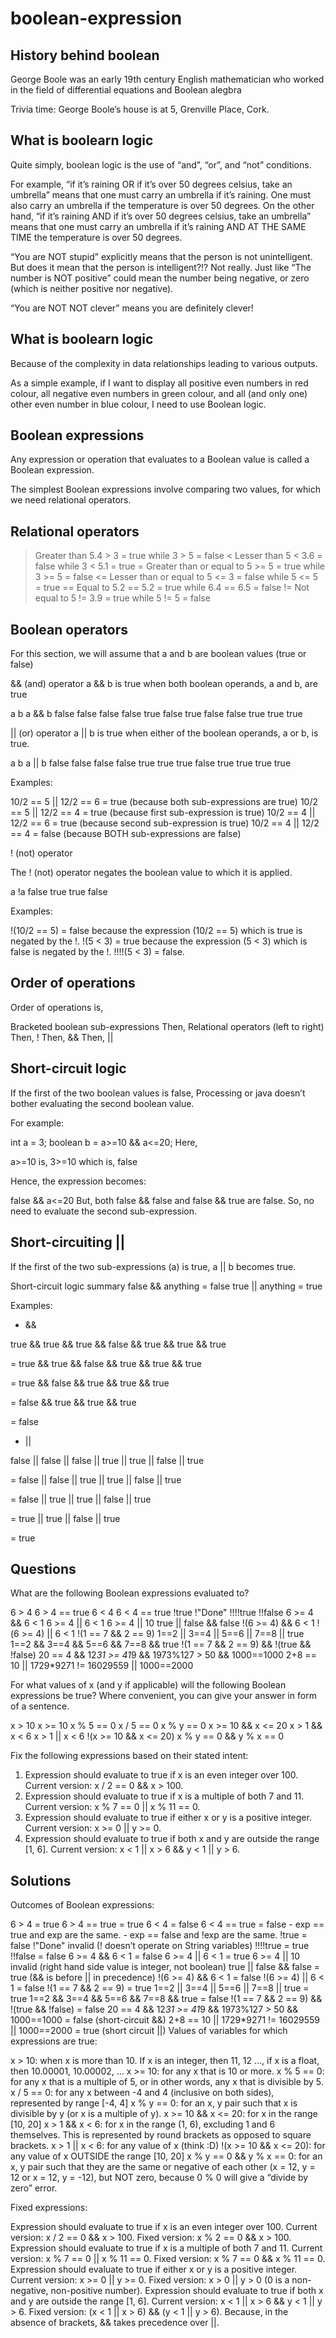 # boolean-expression

## History behind boolean
George Boole was an early 19th century English mathematician who worked in the field of differential equations and Boolean alegbra

Trivia time: George Boole’s house is at 5, Grenville Place, Cork.

## What is boolearn logic
Quite simply, boolean logic is the use of “and”, “or”, and “not” conditions.

For example, “if it’s raining OR if it’s over 50 degrees celsius, take an umbrella” means that one must carry an umbrella if it’s raining. One must also carry an umbrella if the temperature is over 50 degrees. On the other hand, “if it’s raining AND if it’s over 50 degrees celsius, take an umbrella” means that one must carry an umbrella if it’s raining AND AT THE SAME TIME the temperature is over 50 degrees.

“You are NOT stupid” explicitly means that the person is not unintelligent. But does it mean that the person is intelligent?!? Not really. Just like “The number is NOT positive” could mean the number being negative, or zero (which is neither positive nor negative).

“You are NOT NOT clever” means you are definitely clever!

## What is boolearn logic
Because of the complexity in data relationships leading to various outputs.

As a simple example, if I want to display all positive even numbers in red colour, all negative even numbers in green colour, and all (and only one) other even number in blue colour, I need to use Boolean logic.

## Boolean expressions
Any expression or operation that evaluates to a Boolean value is called a Boolean expression.

The simplest Boolean expressions involve comparing two values, for which we need relational operators.


## Relational operators
>	Greater than	5.4 > 3 = true while 3 > 5 = false
<	Lesser than	5 < 3.6 = false while 3 < 5.1 = true
>=	Greater than or equal to	5 >= 5 = true while 3 >= 5 = false
<=	Lesser than or equal to	5 <= 3 = false while 5 <= 5 = true
==	Equal to	5.2 == 5.2 = true while 6.4 == 6.5 = false
!=	Not equal to	5 != 3.9 = true while 5 != 5 = false

## Boolean operators
For this section, we will assume that a and b are boolean values (true or false)

&& (and) operator
a && b is true when both boolean operands, a and b, are true

a	    b	    a && b
false	false	false
false	true	false
true	false	false
true	true	true


|| (or) operator
a || b is true when either of the boolean operands, a or b, is true.

a	b	a || b
false	false	false
false	true	true
true	false	true
true	true	true


Examples:

10/2 == 5 || 12/2 == 6 = true (because both sub-expressions are true)
10/2 == 5 || 12/2 == 4 = true (because first sub-expression is true)
10/2 == 4 || 12/2 == 6 = true (because second sub-expression is true)
10/2 == 4 || 12/2 == 4 = false (because BOTH sub-expressions are false)


! (not) operator

The ! (not) operator negates the boolean value to which it is applied.

a	!a
false	true
true	false


Examples:

!(10/2 == 5) = false because the expression (10/2 == 5) which is true is negated by the !.
!(5 < 3) = true because the expression (5 < 3) which is false is negated by the !.
!!!!(5 < 3) = false.

## Order of operations
Order of operations is,

Bracketed boolean sub-expressions
Then, Relational operators (left to right)
Then, !
Then, &&
Then, ||

## Short-circuit logic
If the first of the two boolean values is false, Processing or java doesn’t bother evaluating the second boolean value.

For example:

int a = 3;
boolean b = a>=10 && a<=20;
Here,

a>=10 is,
3>=10 which is,
false

Hence, the expression becomes:

false && a<=20
But, both false && false and false && true are false. So, no need to evaluate the second sub-expression.

## Short-circuiting ||
If the first of the two sub-expressions (a) is true, a || b becomes true.

Short-circuit logic summary
false && anything = false
true || anything = true

Examples:

- &&

true && true && true && false && true && true && true

= true && true && false && true && true && true

= true && false && true && true && true

= false && true && true && true

= false

- ||

false || false || false || true || true || false || true

= false || false || true || true || false || true

= false || true || true || false || true

= true || true || false || true

= true

## Questions

What are the following Boolean expressions evaluated to?

6 > 4
6 > 4 == true
6 < 4
6 < 4 == true
!true
!"Done"
!!!!true
!!false
6 >= 4 && 6 < 1
6 >= 4 || 6 < 1
6 >= 4 || 10
true || false && false
!(6 >= 4) && 6 < 1
!(6 >= 4) || 6 < 1
!(1 == 7 && 2 == 9)
1==2 || 3==4 || 5==6 || 7==8 || true
1==2 && 3==4 && 5==6 && 7==8 && true
!(1 == 7 && 2 == 9) && !(true && !false)
20 == 4 && 12*31 >= 41*9 && 1973%127 > 50 && 1000==1000
2+8 == 10 || 1729*9271 != 16029559 || 1000==2000

For what values of x (and y if applicable) will the following Boolean expressions be true? Where convenient, you can give your answer in form of a sentence.

x > 10
x >= 10
x % 5 == 0
x / 5 == 0
x % y == 0
x >= 10 && x <= 20
x > 1 && x < 6
x > 1 || x < 6
!(x >= 10 && x <= 20)
x % y == 0 && y % x == 0

Fix the following expressions based on their stated intent:

1. Expression should evaluate to true if x is an even integer over 100. Current version: x / 2 == 0 && x > 100.
2. Expression should evaluate to true if x is a multiple of both 7 and 11. Current version: x % 7 == 0 || x % 11 == 0.
3. Expression should evaluate to true if either x or y is a positive integer. Current version: x >= 0 || y >= 0.
4. Expression should evaluate to true if both x and y are outside the range [1, 6]. Current version: x < 1 || x > 6 && y < 1 || y > 6.


## Solutions
Outcomes of Boolean expressions:

6 > 4 = true
6 > 4 == true = true
6 < 4 = false
6 < 4 == true = false - exp == true and exp are the same. - exp == false and !exp are the same.
!true = false
!"Done" invalid (! doesn’t operate on String variables)
!!!!true = true
!!false = false
6 >= 4 && 6 < 1 = false
6 >= 4 || 6 < 1 = true
6 >= 4 || 10 invalid (right hand side value is integer, not boolean)
true || false && false = true (&& is before || in precedence)
!(6 >= 4) && 6 < 1 = false
!(6 >= 4) || 6 < 1 = false
!(1 == 7 && 2 == 9) = true
1==2 || 3==4 || 5==6 || 7==8 || true = true
1==2 && 3==4 && 5==6 && 7==8 && true = false
!(1 == 7 && 2 == 9) && !(true && !false) = false
20 == 4 && 12*31 >= 41*9 && 1973%127 > 50 && 1000==1000 = false (short-circuit &&)
2+8 == 10 || 1729*9271 != 16029559 || 1000==2000 = true (short circuit ||)
Values of variables for which expressions are true:

x > 10: when x is more than 10. If x is an integer, then 11, 12 …, if x is a float, then 10.00001, 10.00002, …
x >= 10: for any x that is 10 or more.
x % 5 == 0: for any x that is a multiple of 5, or in other words, any x that is divisible by 5.
x / 5 == 0: for any x between -4 and 4 (inclusive on both sides), represented by range [-4, 4]
x % y == 0: for an x, y pair such that x is divisible by y (or x is a multiple of y).
x >= 10 && x <= 20: for x in the range [10, 20]
x > 1 && x < 6: for x in the range (1, 6), excluding 1 and 6 themselves. This is represented by round brackets as opposed to square brackets.
x > 1 || x < 6: for any value of x (think :D)
!(x >= 10 && x <= 20): for any value of x OUTSIDE the range [10, 20]
x % y == 0 && y % x == 0: for an x, y pair such that they are the same or negative of each other (x = 12, y = 12 or x = 12, y = -12), but NOT zero, because 0 % 0 will give a “divide by zero” error.



Fixed expressions:

Expression should evaluate to true if x is an even integer over 100. Current version: x / 2 == 0 && x > 100. Fixed version: x % 2 == 0 && x > 100.
Expression should evaluate to true if x is a multiple of both 7 and 11. Current version: x % 7 == 0 || x % 11 == 0. Fixed version: x % 7 == 0 && x % 11 == 0.
Expression should evaluate to true if either x or y is a positive integer. Current version: x >= 0 || y >= 0. Fixed version: x > 0 || y > 0 (0 is a non-negative, non-positive number).
Expression should evaluate to true if both x and y are outside the range [1, 6]. Current version: x < 1 || x > 6 && y < 1 || y > 6. Fixed version: (x < 1 || x > 6) && (y < 1 || y > 6). Because, in the absence of brackets, && takes precedence over ||.